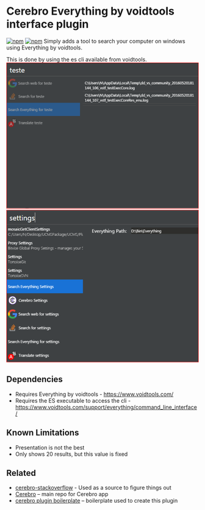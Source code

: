 # Cerebro Everything by voidtools interface plugin
[![npm](https://img.shields.io/npm/v/cerebro-es-everything-plugin.svg)](https://www.npmjs.com/package/cerebro-es-everything-plugin)
[![npm](https://img.shields.io/npm/dt/cerebro-es-everything-plugin.svg)](https://www.npmjs.com/package/cerebro-es-everything-plugin)
Simply adds a tool to search your computer on windows using Everything by voidtools.

This is done by using the es cli available from voidtools.
![](usage.png)
![](settings_view.png)

## Dependencies
* Requires Everything by voidtools - https://www.voidtools.com/
* Requires the ES executable to access the cli - https://www.voidtools.com/support/everything/command_line_interface/

## Known Limitations
* Presentation is not the best
* Only shows 20 results, but this value is fixed


## Related
* [cerebro-stackoverflow](https://github.com/BrainMaestro/cerebro-stackoverflow/) - Used as a source to figure things out
* [Cerebro](http://github.com/KELiON/cerebro) – main repo for Cerebro app
* [cerebro plugin boilerplate](https://github.com/KELiON/cerebro-plugin) – boilerplate used to create this plugin
